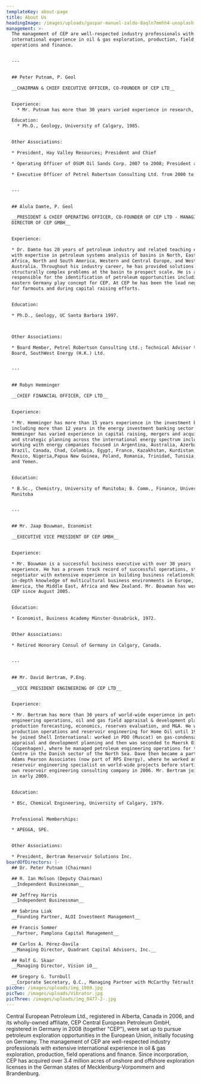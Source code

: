 ```yaml
---
templateKey: about-page
title: About Us
headingImage: /images/uploads/gaspar-manuel-zaldo-8aqln7mmhh4-unsplash.jpg
management: >-
  The management of CEP are well-respected industry professionals with extensive
  international experience in oil & gas exploration, production, field
  operations and finance.  


  ---  


  ## Peter Putnam, P. Geol

  __CHAIRMAN & CHIEF EXECUTIVE OFFICER, CO-FOUNDER OF CEP LTD__


  Experience:
    * Mr. Putnam has more than 30 years varied experience in research, operations (exploration, development, and thermal oil recovery), corporate management, strategic positioning, equity raising; and broad international experience covering 6 continents and over 30 countries. Dr. Putnam is a proven value creator who has led several companies, including CEP, into significant land positions in Canada, France, Australia, Germany, and Algeria.

  Education:
    * Ph.D., Geology, University of Calgary, 1985.


  Other Associations:

  * President, Hay Valley Resources; President and Chief

  * Operating Officer of OSUM Oil Sands Corp. 2007 to 2008; President and Chief

  * Executive Officer of Petrel Robertson Consulting Ltd. from 2000 to 2006.


  ---


  ## Alula Damte, P. Geol  

  __PRESIDENT & CHIEF OPERATING OFFICER, CO-FOUNDER OF CEP LTD - MANAGING
  DIRECTOR OF CEP GMBH__


  Experience:

  * Dr. Damte has 20 years of petroleum industry and related teaching experience
  with expertise in petroleum systems analysis of basins in North, East and West
  Africa, North and South America, Western and Central Europe, and Western
  Australia. Throughout his industry career, he has provided solutions to
  structurally complex problems at the basin to prospect scale. He is also
  responsible for the identification of petroleum opportunities including the
  eastern Germany play concept for CEP. At CEP he has been the lead negotiator
  for farmouts and during capital raising efforts.


  Education:

  * Ph.D., Geology, UC Santa Barbara 1997.



  Other Associations:

  * Board Member, Petrel Robertson Consulting Ltd.; Technical Advisor to the
  Board, SouthWest Energy (H.K.) Ltd.


  ---


  ## Robyn Hemminger 

  __CHIEF FINANCIAL OFFICER, CEP LTD__


  Experience:

  * Mr. Hemminger has more than 15 years experience in the investment business
  including more than 12 years in the energy investment banking sector.  Mr.
  Hemminger has varied experience in capital raising, mergers and acquisitions
  and strategic planning across the international energy spectrum including
  working with energy companies focused in Argentina, Australia, Azerbaijan,
  Brazil, Canada, Chad, Colombia, Egypt, France, Kazakhstan, Kurdistan, Libya,
  Mexico, Nigeria,Papua New Guinea, Poland, Romania, Trinidad, Tunisia, Turkey
  and Yemen.


  Education:

  * B.Sc., Chemistry, University of Manitoba; B. Comm., Finance, University of
  Manitoba


  ---


  ## Mr. Jaap Bouwman, Economist

  __EXECUTIVE VICE PRESIDENT OF CEP GMBH__


  Experience:

  * Mr. Bouwman is a successful business executive with over 30 years
  experience. He has a proven track record of successful operations, strong
  negotiator with extensive experience in building business relationships, with
  in-depth knowledge of multicultural business environments in Europe, North
  America, the Middle East, Africa and New Zealand. Mr. Bouwman has worked with
  CEP since August 2005.


  Education:

  * Economist, Business Academy Münster-Osnabrück, 1972.


  Other Associations:

  * Retired Honorary Consul of Germany in Calgary, Canada.


  ---


  ## Mr. David Bertram, P.Eng.

  __VICE PRESIDENT ENGINEERING OF CEP LTD__


  Experience: 

  * Mr. Bertram has more than 30 years of world-wide experience in petroleum
  engineering operations, oil and gas field appraisal & development planning,
  production forecasting, economics, reserves evaluation, and M&A. He worked in
  production operations and reservoir engineering for Home Oil until 1992, when
  he joined Shell International: worked in PDO (Muscat) on gas-condensate field
  appraisal and development planning and then was seconded to Maersk Oil
  (Copenhagen), where he managed petroleum engineering operations for the Tyra
  Centre in the Danish sector of the North Sea. Dave then became a partner in
  Adams Pearson Associates (now part of RPS Energy), where he worked as a
  reservoir engineering specialist on world-wide projects before starting his
  own reservoir engineering consulting company in 2006. Mr. Bertram joined CEP
  in early 2009.


  Education:

  * BSc, Chemical Engineering, University of Calgary, 1979.


  Professional Memberships: 

  * APEGGA, SPE.


  Other Associations:

  * President, Bertram Reservoir Solutions Inc.
boardOfDirectors: |-
  ## Dr. Peter Putnam (Chairman)

  ## R. Ian Molson (Deputy Chairman)
  __Independent Businessman__

  ## Jeffrey Harris
  __Independent Businessman__

  ## Sabrina Liak
  __Founding Partner, ALOI Investment Management__

  ## Francis Sommer
  __Partner, Pamplona Capital Management__

  ## Carlos A. Pérez-Davila
  __Managing Director, Quadrant Capital Advisors, Inc.__

  ## Rolf G. Skaar
  __Managing Director, Vision iO__

  ## Gregory G. Turnbull 
  __Corporate Secretary, Q.C., Managing Partner with McCarthy Tétrault LLp__
picOne: /images/uploads/img_1980.jpg
picTwo: /images/uploads/Vibrator.jpg
picThree: /images/uploads/img_0477-2-.jpg
---
```

Central European Petroleum Ltd., registered in Alberta, Canada in 2006, and its wholly-owned affiliate, CEP Central European Petroleum GmbH, registered in Germany in 2008 (together "CEP"), were set up to pursue petroleum exploration opportunities in the European Union, initially focusing on Germany. The management of CEP are well-respected industry professionals with extensive international experience in oil & gas exploration, production, field operations and finance. Since incorporation, CEP has acquired over 3.4 million acres of onshore and offshore exploration licenses in the German states of Mecklenburg-Vorpommern and Brandenburg.
